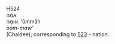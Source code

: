 <body>
  <p>H524<br>  אמּה  <br> אוּמָּה  ‎  ‘ûmmâh  <br><i>oom-maw‘ </i><br>(Chaldee); corresponding to <a href="h0523.htm">523</a>  - nation.<br></p>
 </body>